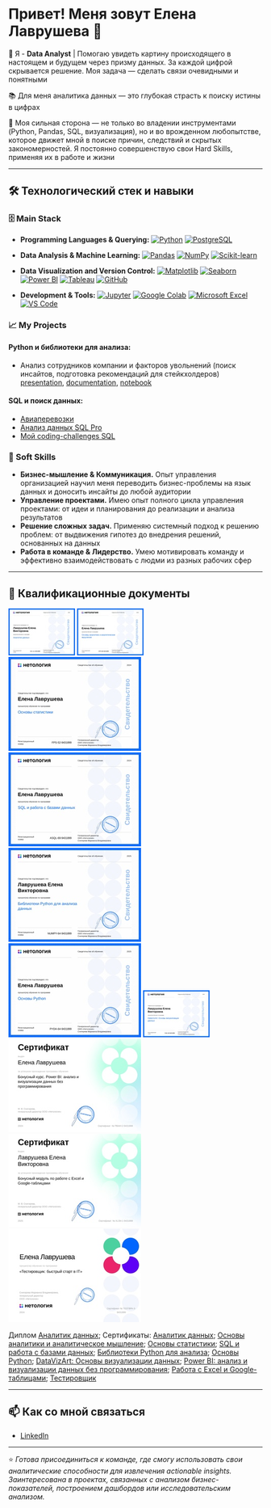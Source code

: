 # Привет! Меня зовут Елена Лаврушева 👋

🏢 Я - **Data Analyst** | Помогаю увидеть картину происходящего в настоящем и будущем через призму данных. За каждой цифрой скрывается решение. Моя задача — сделать связи очевидными и понятными

📚 Для меня аналитика данных — это глубокая страсть к поиску истины в цифрах

💪 Моя сильная сторона — не только во владении инструментами (Python, Pandas, SQL, визуализация), но и во врожденном любопытстве, которое движет мной в поиске причин, следствий и скрытых закономерностей. Я постоянно совершенствую свои Hard Skills, применяя их в работе и жизни

---

## 🛠️ Технологический стек и навыки

### 🗄️ Main Stack
- **Programming Languages & Querying:**
[![Python](https://img.shields.io/badge/Python-3776AB?style=for-the-badge&logo=python&logoColor=white)](#Python-и-библиотеки-для-анализа)
[![PostgreSQL](https://img.shields.io/badge/PostgreSQL-4169E1?style=for-the-badge&logo=postgresql&logoColor=white)](#sql-и-поиск-данных)

- **Data Analysis & Machine Learning:**
[![Pandas](https://img.shields.io/badge/Pandas-150458?style=for-the-badge&logo=pandas&logoColor=white)]()
[![NumPy](https://img.shields.io/badge/NumPy-013243?style=for-the-badge&logo=numpy&logoColor=white)]()
[![Scikit-learn](https://img.shields.io/badge/Scikit--learn-F7931E?style=for-the-badge&logo=scikit-learn&logoColor=white)]()

- **Data Visualization and Version Control:**
[![Matplotlib](https://img.shields.io/badge/Matplotlib-11557C?style=for-the-badge&logo=python&logoColor=white)]()
[![Seaborn](https://img.shields.io/badge/Seaborn-4BB1B1?style=for-the-badge)]()
[![Power BI](https://img.shields.io/badge/Power_BI-F2C811?style=for-the-badge&logo=powerbi&logoColor=black)]()
[![Tableau](https://img.shields.io/badge/DataLens-E97627?style=for-the-badge&logo=tableau&logoColor=white)]()
[![GitHub](https://img.shields.io/badge/GitHub-181717?style=for-the-badge&logo=github&logoColor=white)]()

- **Development & Tools:**
[![Jupyter](https://img.shields.io/badge/Jupyter-F37626?style=for-the-badge&logo=jupyter&logoColor=white)]()
[![Google Colab](https://img.shields.io/badge/Google_Colab-F9AB00?style=for-the-badge&logo=googlecolab&logoColor=white)]()
[![Microsoft Excel](https://img.shields.io/badge/Microsoft_Excel-217346?style=for-the-badge&logo=microsoftexcel&logoColor=white)]()
[![VS Code](https://img.shields.io/badge/VS_Code-007ACC?style=for-the-badge&logo=visual-studio-code&logoColor=white)]()


### 📈 My Projects
#### Python и библиотеки для анализа:
  -  Анализ сотрудников компании и факторов увольнений (поиск инсайтов, подготовка рекомендаций для cтейкхолдеров) [presentation](https://docs.google.com/presentation/d/1T62pE2gxabrzqUdDwJtrXIX00CGbjE3W-6_ucWyvaAw/edit?usp=drive_link), [documentation](https://docs.google.com/document/d/1nRBsEwDocHEfVZivZRKNHM0efwtv2Zam/edit?usp=drive_link&ouid=115475321101961781777&rtpof=true&sd=true), [notebook](https://colab.research.google.com/drive/1YcXaNxrBdmPzy8ZANEDmNNY0ZCgDsBiS?usp=drive_link)
#### SQL и поиск данных:
  - [Авиаперевозки](https://github.com/Elen-Lavr/Elen-Lavr-Aviation-Transportation-SQL-Analytics)
  - [Анализ данных SQL Pro](https://github.com/Elen-Lavr/Data-Analysis-SQL-Pro)
  - [Мой coding-challenges SQL](https://github.com/Elen-Lavr/my-coding-challenges-SQL)

### 🧠 Soft Skills
- **Бизнес-мышление & Коммуникация.** Опыт управления организацией научил меня переводить бизнес-проблемы на язык данных и доносить инсайты до любой аудитории
- **Управление проектами.** Имею опыт полного цикла управления проектами: от идеи и планирования до реализации и анализа результатов
- **Решение сложных задач.** Применяю системный подход к решению проблем: от выдвижения гипотез до внедрения решений, основанных на данных
- **Работа в команде & Лидерство.** Умею мотивировать команду и эффективно взаимодействовать с людми из разных рабочих сфер

---
##  💼 Квалификационные документы
[![Аналитик данных](education/images/Data_Analyst_page-01.jpg)](education/images/Data_Analyst_page.jpg)
[![Основы аналитики и аналитическое мышление](education/images/Fundamentals_of_Analytics_and_Analytical_Thinking_page-01.jpg)](education/images/Fundamentals_of_Analytics_and_Analytical_Thinking_page.jpg)
[![Основы статистики](education/images/Fundamentals_of_Statistics-01.jpg)](education/images/Fundamentals_of_Statistics.jpg)
[![SQL и работа с базами данных](education/images/SQL_and_working_with_databases-01.jpg)](education/images/SQL_and_working_with_databases-01.jpg)
[![Библиотеки Python для анализа](education/images/Python_Libraries_for_Data_Analysis-01.jpg)](education/images/Python_Libraries_for_Data_Analysis.jpg)
[![Основы Python](education/images/Python_Basics-01.jpg)](education/images/Python_Basics.jpg)
[![DataVizArt: Основы визуализации данных](education/images/DataVizArt_Data_Visualization_Basics_page-01.jpg)](education/images/DataVizArt_Data_Visualization_Basics_page.jpg)
[![Power BI: анализ и визуализации данных без программирования](education/images/Power-BI-Data_Analysis_and_Visualization_Without_Programming-01.jpg)](education/images/Power-BI-Data_Analysis_and_Visualization_Without_Programming.jpg)
[![Работа с Excel и Google-таблицами](education/images/Working_with_Excel_and_Google_Sheets-01.jpg)](education/images/Working_with_Excel_and_Google_Sheets.jpg)
[![Тестировщик](education/images/Tester-01.jpg)](education/images/Tester.jpg)

Диплом [Аналитик данных]();
Сертификаты: [Аналитик данных](./education/Data_Analyst.pdf);
[Основы аналитики и аналитическое мышление](./education/Fundamentals_of_Analytics_and_Analytical_Thinking.pdf);
[Основы статистики](./education/Fundamentals_of_Statistics.pdf);
[SQL и работа с базами данных](./education/SQL_and_working_with_databases.pdf);
[Библиотеки Python для анализа](./education/Python_Libraries_for_Data_Analysis.pdf);
[Основы Python](./education/Python_Basics.pdf);
[DataVizArt: Основы визуализации данных](./education/DataVizArt_Data_Visualization_Basics.pdf);
[Power BI: анализ и визуализации данных без программирования](./education/Power-BI-Data_Analysis_and_Visualization_Without_Programming.pdf);
[Работа с Excel и Google-таблицами](./education/Working_with_Excel_and_Google_Sheets.pdf);
[Тестировщик](./education/Tester.pdf)

---

## 📫 Как со мной связаться
- [LinkedIn](https://lawlena.taplink.ws)

---

⭐ *Готова присоединиться к команде, где смогу использовать свои аналитические способности для извлечения actionable insights. Заинтересована в проектах, связанных с анализом бизнес-показателей, построением дашбордов или исследовательским анализом.*

